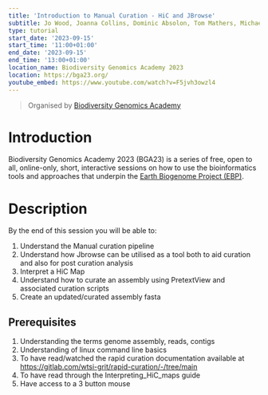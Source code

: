 ```yaml
---
title: 'Introduction to Manual Curation - HiC and JBrowse'
subtitle: Jo Wood, Joanna Collins, Dominic Absolon, Tom Mathers, Michael Paulini, Camilla Santos
type: tutorial
start_date: '2023-09-15'
start_time: '11:00+01:00'
end_date: '2023-09-15'
end_time: '13:00+01:00'
location_name: Biodiversity Genomics Academy 2023
location: https://bga23.org/
youtube_embed: https://www.youtube.com/watch?v=F5jvh3owzl4
---
```


> Organised by [Biodiversity Genomics Academy](https://bga23.org/)

# Introduction

Biodiversity Genomics Academy 2023 (BGA23) is a series of free, open to all,
online-only, short, interactive sessions on how to use the bioinformatics
tools and approaches that underpin the [Earth Biogenome Project (EBP)](https://earthbiogenome.org/).

# Description

By the end of this session you will be able to:

1. Understand the Manual curation pipeline
2. Understand how Jbrowse can be utilised as a tool both to aid curation and also for post curation analysis
3. Interpret a HiC Map
4. Understand how to curate an assembly using PretextView and associated curation scripts
5. Create an updated/curated assembly fasta

## Prerequisites

1. Understanding the terms genome assembly, reads, contigs
2. Understanding of linux command line basics
3. To have read/watched the rapid curation documentation available at <https://gitlab.com/wtsi-grit/rapid-curation/-/tree/main>
4. To have read through the Interpreting_HiC_maps guide
5. Have access to a 3 button mouse
